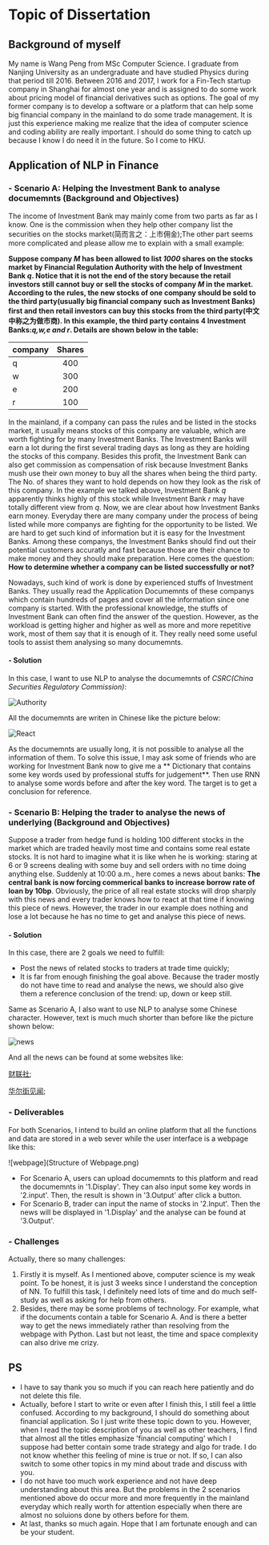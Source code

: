 # Topic of Dissertation
## Background of myself
My name is Wang Peng from MSc Computer Science. I graduate from Nanjing University as an undergraduate and have studied Physics during that period till 2016. Between 2016 and 2017, I work for a Fin-Tech startup company in Shanghai for almost one year and is assigned to do some work about pricing model of financial derivatives such as options. The goal of my former company is to develop a software or a platform that can help some big financial company in the mainland to do some trade management. It is just this experience making me realize that the idea of computer science and coding ability are really important. I should do some thing to catch up because I know I do need it in the future. So I come to HKU.
## Application of NLP in Finance
### - Scenario A: Helping the Investment Bank to analyse documemnts (Background and Objectives)
The income of Investment Bank may mainly come from two parts as far as I know. One is the commission when they help other company list the securities on the stocks market(简而言之：上市佣金);The other part seems more complicated and please allow me to explain with a small example:

**Suppose company *M* has been allowed to list *1000* shares on the stocks market by Financial Regulation Authority with the help of Investment Bank *q*. Notice that it is not the end of the story because the retail investors still cannot buy or sell the stocks of company *M* in the market. According to the rules, the new stocks of one company should be sold to the third party(usually big financial company such as Investment Banks) first and then retail investors can buy this stocks from the third party(中文中称之为做市商). In this example, the third party contains 4 Investment Banks:*q,w,e and r*. Details are shown below in the table:**

| company| Shares   |
| ------ |:--------:|
| q      | 400      |
| w      | 300      |
| e      | 200      |  
| r      | 100      |
In the mainland, if a company can pass the rules and be listed in the stocks market, it usually means stocks of this company are valuable, which are worth fighting for by many Investment Banks. The Investment Banks will earn a lot during the first several trading days as long as they are holding the stocks of this company. Besides this profit, the Investment Bank can also get commission as compensation of risk because Investment Banks mush use their own money to buy all the shares when being the third party. The No. of shares they want to hold depends on how they look as the risk of this company. In the example we talked above, Investment Bank *q* apparently thinks highly of this stock while Investment Bank *r* may have totally different view from *q*. Now, we are clear about how Investment Banks earn money.
Everyday there are many company under the process of being listed while more companys are fighting for the opportunity to be listed. We are hard to get such kind of information but it is easy for the Investment Banks. Among these companys, the Investment Banks should find out their potential customers accuratly and fast because those are their chance to make money and they should make preparation. Here comes the question: **How to determine whether a company can be listed successfully or not?**

Nowadays, such kind of work is done by experienced stuffs of Investment Banks. They usually read the Application Documemnts of these companys which contain hundreds of pages and cover all the information since one company is started. With the professional knowledge, the stuffs of Investment Bank can often find the answer of the question. However, as the workload is getting higher and higher as well as more and more repetitive work, most of them say that it is enough of it. They really need some useful tools to assist them analysing so many documemnts.
#### - Solution
In this case, I want to use NLP to analyse the documemnts of *CSRC(China Securities Regulatory Commission)*:

![Authority](authroity.png)

All the documemnts are writen in Chinese like the picture below:

![React](react.png)

As the documemnts are usually long, it is not possible to analyse all the information of them. To solve this issue, I may ask some of friends who are working for Investment Bank now to give me a ** Dictionary that contains some key words used by professional stuffs for judgement**. Then use RNN to analyse some words before and after the key word. The target is to get a conclusion for reference.

### - Scenario B: Helping the trader to analyse the news of underlying (Background and Objectives)
Suppose a trader from hedge fund is holding 100 different stocks in the market which are traded heavily most time and contains some real estate stocks. It is not hard to imagine what it is like when he is working: staring at 6 or 9 screens dealing with some buy and sell orders with no time doing anything else. Suddenly at 10:00 a.m., here comes a news about banks: **The central bank is now forcing commerical banks to increase borrow rate of loan by 10bp**. Obviously, the price of all real estate stocks will drop sharply with this news and every trader knows how to react at that time if knowing this piece of news. However, the trader in our example does nothing and lose a lot because he has no time to get and analyse this piece of news.
#### - Solution
In this case, there are 2 goals we need to fulfill:
- Post the news of related stocks to traders at trade time quickly;
- It is far from enough finishing the goal above. Because the trader mostly do not have time to read and analyse the news, we should also give them a reference conclusion of the trend: up, down or keep still.

Same as Scenario A, I also want to use NLP to analyse some Chinese character. However, text is much much shorter than before like the picture shown below:

![news](news.png)

And all the news can be found at some websites like:

[财联社](https://www.cailianpress.com/);

[华尔街见闻](https://wallstreetcn.com/live/global?from=navbar);

### - Deliverables
For both Scenarios, I intend to build an online platform that all the functions and data are stored in a web sever while the user interface is a webpage like this:

![webpage](Structure of Webpage.png)

- For Scenario A, users can upload documemnts to this platform and read the documemnts in '1.Display'. They can also input some key words in '2.input'. Then, the result is shown in '3.Output' after click a button.
- For Scenario B, trader can input the name of stocks in '2.Input'. Then the news will be displayed in '1.Display' and the analyse can be found at '3.Output'.

### - Challenges
Actually, there so many challenges:
1. Firstly it is myself. As I mentioned above, computer science is my weak point. To be honest, it is just 3 weeks since I understand the conception of NN. To fulfill this task, I definitely need lots of time and do much self-study as well as asking for help from others.
2. Besides, there may be some problems of technology. For example, what if the documents contain a table for Scenario A. And is there a better way to get the news immediately rather than resolving from the webpage with Python. Last but not least, the time and space complexity can also drive me crizy.


## **PS**
- I have to say thank you so much if you can reach here patiently and do not delete this file.
- Actually, before I start to write or even after I finish this, I still feel a little confused. According to my background, I should do something about financial application. So I just write these topic down to you. However, when I read the topic description of you as well as other teachers, I find that almost all the titles emphasize 'financial computing' which I suppose had better contain some trade strategy and algo for trade. I do not know whether this feeling of mine is true or not. If so, I can also switch to some other topics in my mind about trade and discuss with you.
- I do not have too much work experience and not have deep understanding about this area. But the problems in the 2 scenarios mentioned above do occur more and more frequently in the mainland everyday which really worth for attention especially when there are almost no soluions done by others before for them.
- At last, thanks so much again. Hope that I am fortunate enough and can be your student.
